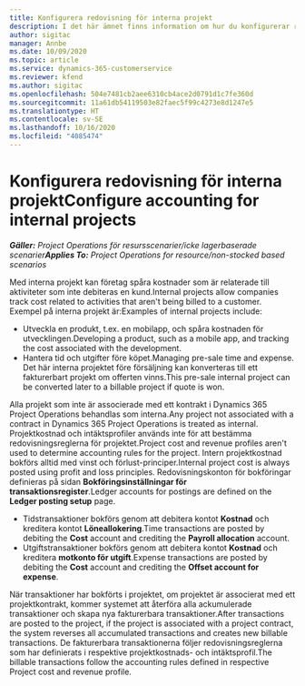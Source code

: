 ```yaml
---
title: Konfigurera redovisning för interna projekt
description: I det här ämnet finns information om hur du konfigurerar redovisningspraxis för interna projekt i Project Operations.
author: sigitac
manager: Annbe
ms.date: 10/09/2020
ms.topic: article
ms.service: dynamics-365-customerservice
ms.reviewer: kfend
ms.author: sigitac
ms.openlocfilehash: 504e7481cb2aee6310cb4ace2d0791d1c7fe360d
ms.sourcegitcommit: 11a61db54119503e82faec5f99c4273e8d1247e5
ms.translationtype: HT
ms.contentlocale: sv-SE
ms.lasthandoff: 10/16/2020
ms.locfileid: "4085474"
---
```

# <a name="configure-accounting-for-internal-projects"></a><span data-ttu-id="7de6b-103">Konfigurera redovisning för interna projekt</span><span class="sxs-lookup"><span data-stu-id="7de6b-103">Configure accounting for internal projects</span></span>

<span data-ttu-id="7de6b-104">_**Gäller:** Project Operations för resursscenarier/icke lagerbaserade scenarier_</span><span class="sxs-lookup"><span data-stu-id="7de6b-104">_**Applies To:** Project Operations for resource/non-stocked based scenarios_</span></span>

<span data-ttu-id="7de6b-105">Med interna projekt kan företag spåra kostnader som är relaterade till aktiviteter som inte debiteras en kund.</span><span class="sxs-lookup"><span data-stu-id="7de6b-105">Internal projects allow companies track cost related to activities that aren't being billed to a customer.</span></span> <span data-ttu-id="7de6b-106">Exempel på interna projekt är:</span><span class="sxs-lookup"><span data-stu-id="7de6b-106">Examples of internal projects include:</span></span>

- <span data-ttu-id="7de6b-107">Utveckla en produkt, t.ex. en mobilapp, och spåra kostnaden för utvecklingen.</span><span class="sxs-lookup"><span data-stu-id="7de6b-107">Developing a product, such as a mobile app, and tracking the cost associated with the development.</span></span>
- <span data-ttu-id="7de6b-108">Hantera tid och utgifter före köpet.</span><span class="sxs-lookup"><span data-stu-id="7de6b-108">Managing pre-sale time and expense.</span></span> <span data-ttu-id="7de6b-109">Det här interna projektet före försäljning kan konverteras till ett fakturerbart projekt om offerten vinns.</span><span class="sxs-lookup"><span data-stu-id="7de6b-109">This pre-sale internal project can be converted later to a billable project if quote is won.</span></span>

<span data-ttu-id="7de6b-110">Alla projekt som inte är associerade med ett kontrakt i Dynamics 365 Project Operations behandlas som interna.</span><span class="sxs-lookup"><span data-stu-id="7de6b-110">Any project not associated with a contract in Dynamics 365 Project Operations is treated as internal.</span></span> <span data-ttu-id="7de6b-111">Projektkostnad och intäktsprofiler används inte för att bestämma redovisningsreglerna för projektet.</span><span class="sxs-lookup"><span data-stu-id="7de6b-111">Project cost and revenue profiles aren't used to determine accounting rules for the project.</span></span> <span data-ttu-id="7de6b-112">Intern projektkostnad bokförs alltid med vinst och förlust-principer.</span><span class="sxs-lookup"><span data-stu-id="7de6b-112">Internal project cost is always posted using profit and loss principles.</span></span> <span data-ttu-id="7de6b-113">Redovisningskonton för bokföringar definieras på sidan **Bokföringsinställningar för transaktionsregister**.</span><span class="sxs-lookup"><span data-stu-id="7de6b-113">Ledger accounts for postings are defined on the **Ledger posting setup** page.</span></span>

- <span data-ttu-id="7de6b-114">Tidstransaktioner bokförs genom att debitera kontot **Kostnad** och kreditera kontot **Löneallokering**.</span><span class="sxs-lookup"><span data-stu-id="7de6b-114">Time transactions are posted by debiting the **Cost** account and crediting the **Payroll allocation** account.</span></span>
- <span data-ttu-id="7de6b-115">Utgiftstransaktioner bokförs genom att debitera kontot **Kostnad** och kreditera **motkonto för utgift**.</span><span class="sxs-lookup"><span data-stu-id="7de6b-115">Expense transactions are posted by debiting the **Cost** account and crediting the **Offset account for expense**.</span></span>

<span data-ttu-id="7de6b-116">När transaktioner har bokförts i projektet, om projektet är associerat med ett projektkontrakt, kommer systemet att återföra alla ackumulerade transaktioner och skapa nya fakturerbara transaktioner.</span><span class="sxs-lookup"><span data-stu-id="7de6b-116">After transactions are posted to the project, if the project is associated with a project contract, the system reverses all accumulated transactions and creates new billable transactions.</span></span> <span data-ttu-id="7de6b-117">De fakturerbara transaktionerna följer redovisningsreglerna som har definierats i respektive projektkostnads- och intäktsprofil.</span><span class="sxs-lookup"><span data-stu-id="7de6b-117">The billable transactions follow the accounting rules defined in respective Project cost and revenue profile.</span></span>


